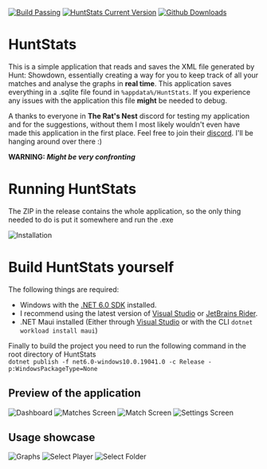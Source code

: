 [![Build Passing](https://img.shields.io/github/workflow/status/zaxiure/huntstats/.NET?style=for-the-badge)](https://github.com/Zaxiure/HuntStats/blob/master/.github/workflows/dotnet.yml)
[![HuntStats Current Version](https://img.shields.io/github/v/release/zaxiure/huntstats?style=for-the-badge)](https://github.com/Zaxiure/HuntStats/releases/latest)
[![Github Downloads](https://img.shields.io/github/downloads/zaxiure/huntstats/total?style=for-the-badge)](https://github.com/Zaxiure/HuntStats/releases)
# HuntStats

This is a simple application that reads and saves the XML file generated by Hunt: Showdown, essentially creating a way for you to keep track of all your matches and analyse the graphs in **real time**. This application saves everything in a .sqlite file found in `%appdata%/HuntStats`. If you experience any issues with the application this file **might** be needed to debug.

A thanks to everyone in **The Rat's Nest** discord for testing my application and for the suggestions, without them I most likely wouldn't even have made this application in the first place. Feel free to join their [discord](https://discord.gg/vd5v5ua4Zr). I'll be hanging around over there :)


**WARNING: _Might be very confronting_**

# Running HuntStats

The ZIP in the release contains the whole application, so the only thing needed to do is put it somewhere and run the .exe

![Installation](https://user-images.githubusercontent.com/8901040/194702506-39b6a9e9-46fe-46fc-a26a-f26dcc8f0387.gif)

# Build HuntStats yourself

The following things are required:

 - Windows with the [.NET 6.0 SDK](https://dotnet.microsoft.com/en-us/download) installed.
 - I recommend using the latest version of [Visual Studio](https://visualstudio.microsoft.com/vs/community/) or [JetBrains Rider](https://www.jetbrains.com/rider/).
 - .NET Maui installed (Either through [Visual Studio](https://visualstudio.microsoft.com/vs/community/) or with the CLI `dotnet workload install maui`)
 
Finally to build the project you need to run the following command in the root directory of HuntStats  
`dotnet publish -f net6.0-windows10.0.19041.0 -c Release -p:WindowsPackageType=None`

## Preview of the application
![Dashboard](https://user-images.githubusercontent.com/8901040/197850095-39d05928-4422-4bfa-b670-a48770831dfa.png)
![Matches Screen](https://user-images.githubusercontent.com/8901040/197849817-a1ef4764-ff67-4700-93b9-d8c96962f914.png)
![Match Screen](https://user-images.githubusercontent.com/8901040/197850046-ac46911c-1523-414c-9af9-4741d7328798.png)
![Settings Screen](https://user-images.githubusercontent.com/8901040/194701552-561a3f07-117d-4775-9e1c-c1f89bc4ee2d.png)

## Usage showcase
![Graphs](https://user-images.githubusercontent.com/8901040/194701835-bd889149-55d2-4448-84ce-c08fc0d2248a.gif)
![Select Player](https://user-images.githubusercontent.com/8901040/194701784-bf9165fc-ccbc-4593-9ac2-37289e25e8ab.gif)
![Select Folder](https://user-images.githubusercontent.com/8901040/194701724-2f58485f-40cc-4a06-9282-c964e7c06fcc.gif)
